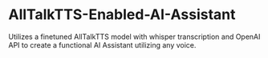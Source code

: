 # AllTalkTTS-Enabled-AI-Assistant
Utilizes a finetuned AllTalkTTS model with whisper transcription and OpenAI API to create a functional AI Assistant utilizing any voice.
